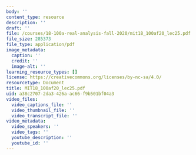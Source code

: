 ```yaml
---
body: ''
content_type: resource
description: ''
draft: ''
file: /courses/18-100a-real-analysis-fall-2020/mit18_100af20_lec25.pdf
file_size: 285373
file_type: application/pdf
image_metadata:
  caption: ''
  credit: ''
  image-alt: ''
learning_resource_types: []
license: https://creativecommons.org/licenses/by-nc-sa/4.0/
resourcetype: Document
title: MIT18_100af20_lec25.pdf
uid: a38c2707-2da3-426a-ac66-f9b501bf04a3
video_files:
  video_captions_file: ''
  video_thumbnail_file: ''
  video_transcript_file: ''
video_metadata:
  video_speakers: ''
  video_tags: ''
  youtube_description: ''
  youtube_id: ''
---
```

